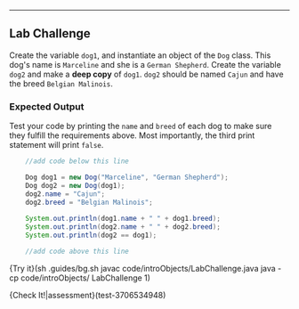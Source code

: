 ----------

## Lab Challenge

Create the variable `dog1`, and instantiate an object of the `Dog` class. This dog's name is `Marceline` and she is a `German Shepherd`. Create the variable `dog2` and make a **deep copy** of `dog1`. `dog2` should be named `Cajun` and have the breed `Belgian Malinois`. 

### Expected Output

Test your code by printing the `name` and `breed` of each dog to make sure they fulfill the requirements above. Most importantly, the third print statement will print `false`.

```java
    //add code below this line

    Dog dog1 = new Dog("Marceline", "German Shepherd");
    Dog dog2 = new Dog(dog1);
    dog2.name = "Cajun";
    dog2.breed = "Belgian Malinois";
    
    System.out.println(dog1.name + " " + dog1.breed);
    System.out.println(dog2.name + " " + dog2.breed);
    System.out.println(dog2 == dog1);

    //add code above this line
```

{Try it}(sh .guides/bg.sh javac code/introObjects/LabChallenge.java java -cp code/introObjects/ LabChallenge 1)

{Check It!|assessment}(test-3706534948)
